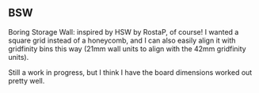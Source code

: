 ## BSW
Boring Storage Wall: inspired by HSW by RostaP, of course! I wanted a square grid
instead of a honeycomb, and I can also easily align it with gridfinity bins this
way (21mm wall units to align with the 42mm gridfinity units).

Still a work in progress, but I think I have the board dimensions worked out
pretty well.

